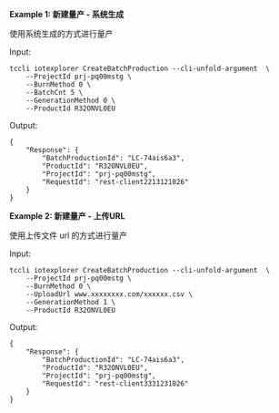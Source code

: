 **Example 1: 新建量产 - 系统生成**

使用系统生成的方式进行量产

Input: 

```
tccli iotexplorer CreateBatchProduction --cli-unfold-argument  \
    --ProjectId prj-pq00mstg \
    --BurnMethod 0 \
    --BatchCnt 5 \
    --GenerationMethod 0 \
    --ProductId R32ONVL0EU
```

Output: 
```
{
    "Response": {
        "BatchProductionId": "LC-74ais6a3",
        "ProductId": "R32ONVL0EU",
        "ProjectId": "prj-pq00mstg",
        "RequestId": "rest-client2213121026"
    }
}
```

**Example 2: 新建量产 - 上传URL**

使用上传文件 url 的方式进行量产

Input: 

```
tccli iotexplorer CreateBatchProduction --cli-unfold-argument  \
    --ProjectId prj-pq00mstg \
    --BurnMethod 0 \
    --UploadUrl www.xxxxxxxx.com/xxxxxx.csv \
    --GenerationMethod 1 \
    --ProductId R32ONVL0EU
```

Output: 
```
{
    "Response": {
        "BatchProductionId": "LC-74ais6a3",
        "ProductId": "R32ONVL0EU",
        "ProjectId": "prj-pq00mstg",
        "RequestId": "rest-client3331231026"
    }
}
```

